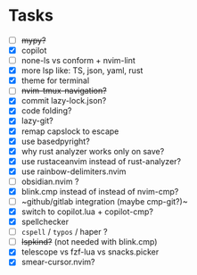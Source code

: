 # Tasks

- [ ] ~~mypy?~~
- [x] copilot
- [ ] none-ls vs conform + nvim-lint
- [x] more lsp like: TS, json, yaml, rust
- [x] theme for terminal
- [ ] ~~nvim-tmux-navigation?~~
- [x] commit lazy-lock.json?
- [x] code folding?
- [x] lazy-git?
- [x] remap capslock to escape
- [x] use basedpyright?
- [x] why rust analyzer works only on save?
- [x] use rustaceanvim instead of rust-analyzer?
- [x] use rainbow-delimiters.nvim
- [ ] obsidian.nvim ?
- [X] blink.cmp instead of instead of nvim-cmp?
- [ ] ~github/gitlab integration (maybe cmp-git?)~
- [x] switch to copilot.lua + copilot-cmp?
- [x] spellchecker
- [ ] `cspell` / `typos` / haper ?
- [ ] ~~lspkind?~~ (not needed with blink.cmp)
- [x] telescope vs fzf-lua vs snacks.picker
- [x] smear-cursor.nvim?
